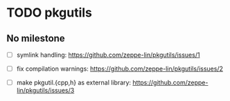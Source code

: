TODO pkgutils
=============


No milestone
------------
  - [ ] symlink handling:
        https://github.com/zeppe-lin/pkgutils/issues/1

  - [ ] fix compilation warnings:
        https://github.com/zeppe-lin/pkgutils/issues/2

  - [ ] make pkgutil.{cpp,h} as external library:
        https://github.com/zeppe-lin/pkgutils/issues/3
